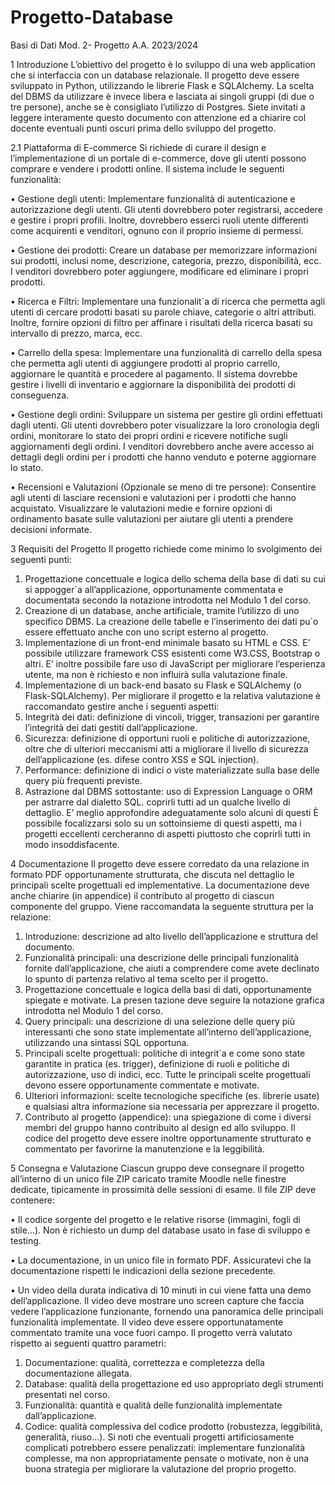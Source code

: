 # Progetto-Database

Basi di Dati Mod. 2- Progetto A.A. 2023/2024

1 Introduzione
L’obiettivo del progetto è lo sviluppo di una web application che si interfaccia con un database relazionale. Il
progetto deve essere sviluppato in Python, utilizzando le librerie Flask e SQLAlchemy. La scelta del DBMS
da utilizzare è invece libera e lasciata ai singoli gruppi (di due o tre persone), anche se è consigliato l’utilizzo
di Postgres. Siete invitati a leggere interamente questo documento con attenzione ed a chiarire col docente
eventuali punti oscuri prima dello sviluppo del progetto.

2.1 Piattaforma di E-commerce
Si richiede di curare il design e l’implementazione di un portale di e-commerce, dove gli utenti possono
comprare e vendere i prodotti online. Il sistema include le seguenti funzionalità:

• Gestione degli utenti: Implementare funzionalità di autenticazione e autorizzazione degli utenti. Gli
 utenti dovrebbero poter registrarsi, accedere e gestire i propri profili. Inoltre, dovrebbero esserci ruoli
 utente differenti come acquirenti e venditori, ognuno con il proprio insieme di permessi.

• Gestione dei prodotti: Creare un database per memorizzare informazioni sui prodotti, inclusi nome,
 descrizione, categoria, prezzo, disponibilità, ecc. I venditori dovrebbero poter aggiungere, modificare
 ed eliminare i propri prodotti.

• Ricerca e Filtri: Implementare una funzionalit`a di ricerca che permetta agli utenti di cercare prodotti
 basati su parole chiave, categorie o altri attributi. Inoltre, fornire opzioni di filtro per affinare i risultati
 della ricerca basati su intervallo di prezzo, marca, ecc.

• Carrello della spesa: Implementare una funzionalità di carrello della spesa che permetta agli utenti di
 aggiungere prodotti al proprio carrello, aggiornare le quantità e procedere al pagamento. Il sistema
 dovrebbe gestire i livelli di inventario e aggiornare la disponibilità dei prodotti di conseguenza.

• Gestione degli ordini: Sviluppare un sistema per gestire gli ordini effettuati dagli utenti. Gli utenti
 dovrebbero poter visualizzare la loro cronologia degli ordini, monitorare lo stato dei propri ordini e
 ricevere notifiche sugli aggiornamenti degli ordini. I venditori dovrebbero anche avere accesso ai dettagli
 degli ordini per i prodotti che hanno venduto e poterne aggiornare lo stato.

• Recensioni e Valutazioni (Opzionale se meno di tre persone): Consentire agli utenti di lasciare recensioni
 e valutazioni per i prodotti che hanno acquistato. Visualizzare le valutazioni medie e fornire opzioni
 di ordinamento basate sulle valutazioni per aiutare gli utenti a prendere decisioni informate.

 3 Requisiti del Progetto
 Il progetto richiede come minimo lo svolgimento dei seguenti punti:
 1. Progettazione concettuale e logica dello schema della base di dati su cui si appogger`a all’applicazione,
 opportunamente commentata e documentata secondo la notazione introdotta nel Modulo 1 del corso.
 2. Creazione di un database, anche artificiale, tramite l’utilizzo di uno specifico DBMS. La creazione delle
 tabelle e l’inserimento dei dati pu`o essere effettuato anche con uno script esterno al progetto.
 3. Implementazione di un front-end minimale basato su HTML e CSS. E’ possibile utilizzare framework
 CSS esistenti come W3.CSS, Bootstrap o altri. E’ inoltre possibile fare uso di JavaScript per migliorare
 l’esperienza utente, ma non è richiesto e non influirà sulla valutazione finale.
 4. Implementazione di un back-end basato su Flask e SQLAlchemy (o Flask-SQLAlchemy).
 Per migliorare il progetto e la relativa valutazione è raccomandato gestire anche i seguenti aspetti:
 1. Integrità dei dati: definizione di vincoli, trigger, transazioni per garantire l’integrità dei dati gestiti
 dall’applicazione.
 2. Sicurezza: definizione di opportuni ruoli e politiche di autorizzazione, oltre che di ulteriori meccanismi
 atti a migliorare il livello di sicurezza dell’applicazione (es. difese contro XSS e SQL injection).
 3. Performance: definizione di indici o viste materializzate sulla base delle query più frequenti previste.
 4. Astrazione dal DBMS sottostante: uso di Expression Language o ORM per astrarre dal dialetto SQL.
 coprirli tutti ad un qualche livello di dettaglio. E’ meglio approfondire adeguatamente solo alcuni di questi
 È possibile focalizzarsi solo su un sottoinsieme di questi aspetti, ma i progetti eccellenti cercheranno di
 aspetti piuttosto che coprirli tutti in modo insoddisfacente.
 
 4 Documentazione
 Il progetto deve essere corredato da una relazione in formato PDF opportunamente strutturata, che discuta
 nel dettaglio le principali scelte progettuali ed implementative. La documentazione deve anche chiarire (in
 appendice) il contributo al progetto di ciascun componente del gruppo. Viene raccomandata la seguente
 struttura per la relazione:
 1. Introduzione: descrizione ad alto livello dell’applicazione e struttura del documento.
 2. Funzionalità principali: una descrizione delle principali funzionalità fornite dall’applicazione, che aiuti
    a comprendere come avete declinato lo spunto di partenza relativo al tema scelto per il progetto.
 3. Progettazione concettuale e logica della basi di dati, opportunamente spiegate e motivate. La presen
    tazione deve seguire la notazione grafica introdotta nel Modulo 1 del corso.
 4. Query principali: una descrizione di una selezione delle query più interessanti che sono state implementate
    all’interno dell’applicazione, utilizzando una sintassi SQL opportuna.
 5. Principali scelte progettuali: politiche di integrit`a e come sono state garantite in pratica (es. trigger),
    definizione di ruoli e politiche di autorizzazione, uso di indici, ecc. Tutte le principali scelte progettuali
    devono essere opportunamente commentate e motivate.
 6. Ulteriori informazioni: scelte tecnologiche specifiche (es. librerie usate) e qualsiasi altra informazione
    sia necessaria per apprezzare il progetto.
 7. Contributo al progetto (appendice): una spiegazione di come i diversi membri del gruppo hanno
    contribuito al design ed allo sviluppo.
 Il codice del progetto deve essere inoltre opportunamente strutturato e commentato per favorirne la manutenzione e la leggibilità.
 
 5 Consegna e Valutazione
 Ciascun gruppo deve consegnare il progetto all’interno di un unico file ZIP caricato tramite Moodle nelle
 finestre dedicate, tipicamente in prossimità delle sessioni di esame. Il file ZIP deve contenere:

 • Il codice sorgente del progetto e le relative risorse (immagini, fogli di stile...). Non è richiesto un dump
 del database usato in fase di sviluppo e testing.
 
 • La documentazione, in un unico file in formato PDF. Assicuratevi che la documentazione rispetti le
 indicazioni della sezione precedente.
 
 • Un video della durata indicativa di 10 minuti in cui viene fatta una demo dell’applicazione. Il video
 deve mostrare uno screen capture che faccia vedere l’applicazione funzionante, fornendo una panoramica
 delle principali funzionalità implementate. Il video deve essere opportunatamente commentato tramite
 una voce fuori campo.
 Il progetto verrà valutato rispetto ai seguenti quattro parametri:
 
1. Documentazione: qualità, correttezza e completezza della documentazione allegata.
2. Database: qualità della progettazione ed uso appropriato degli strumenti presentati nel corso.
3. Funzionalità: quantità e qualità delle funzionalità implementate dall’applicazione.
4. Codice: qualità complessiva del codice prodotto (robustezza, leggibilità, generalità, riuso...).
 Si noti che eventuali progetti artificiosamente complicati potrebbero essere penalizzati: implementare
 funzionalità complesse, ma non appropriatamente pensate o motivate, non è una buona strategia per migliorare
 la valutazione del proprio progetto.
